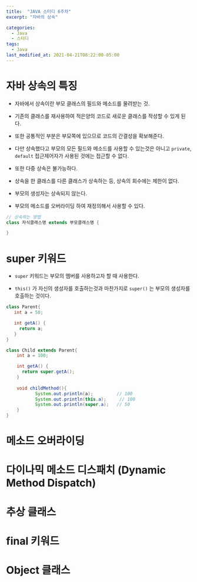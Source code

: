 ```yaml
---
title:  "JAVA 스터디 6주차"
excerpt: "자바의 상속"

categories:
  - Java
  - 스터디
tags:
  - Java
last_modified_at: 2021-04-21T08:22:00-05:00
---
```


# 자바 상속의 특징

- 자바에서 상속이란 부모 클래스의 필드와 메소드를 물려받는 것.

- 기존의 클래스를 재사용하여 적은양의 코드로 새로운 클래스를 작성할 수 있게 된다.

- 또한 공통적인 부분은 부모쪽에 있으므로 코드의 간결성을 확보해준다.

- 다만 상속했다고 부모의 모든 필드와 메소드를 사용할 수 있는것은 아니고 `private`, `default` 접근제어자가 사용된 것에는 접근할 수 없다.

- 또한 다중 상속은 불가능하다.

- 상속을 한 클래스를 다른 클래스가 상속하는 등, 상속의 회수에는 제한이 없다.

- 부모의 생성자는 상속되지 않는다.

- 부모의 메소드를 오버라이딩 하여 재정의해서 사용할 수 있다.

```java
// 상속하는 방법
class 자식클래스명 extends 부모클래스명 {

}
```

# super 키워드

- `super` 키워드는 부모의 멤버를 사용하고자 할 때 사용한다.

- `this()` 가 자신의 생성자를 호출하는것과 마찬가지로 `super()` 는 부모의 생성자를 호출하는 것이다.

```java
class Parent{
   int a = 50;

   int getA() {
     return a;
   }
}

class Child extends Parent{
    int a = 100;

    int getA() {
      return super.getA();
    }
    
    void childMethod(){
           System.out.println(a);         // 100
           System.out.println(this.a);     // 100
           System.out.println(super.a);   // 50
    }
}
```

# 메소드 오버라이딩


# 다이나믹 메소드 디스패치 (Dynamic Method Dispatch)


# 추상 클래스


# final 키워드


# Object 클래스

